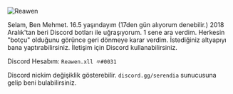 ![Reawen](https://github-readme-stats.vercel.app/api?username=ReawenJS&theme=dracula&show_icons=true)


Selam, Ben Mehmet. 16.5 yaşındayım (17den gün alıyorum denebilir.) 2018 Aralık'tan beri Discord botları ile uğraşıyorum. 1 sene ara verdim. Herkesin "botçu" olduğunu görünce geri dönmeye karar verdim. İstediğiniz altyapıyı bana yaptırabilirsiniz. İletişim için Discord kullanabilirsiniz.

Discord Hesabım: `Reawen.xll ⛧#0031`

Discord nickim değişiklik gösterebilir. `discord.gg/serendia` sunucusuna gelip beni bulabilirsiniz.
